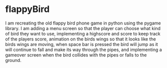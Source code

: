 # flappyBird

I am recreating the old flappy bird phone game in python using the pygame library. I am adding a menu screen so that the player can choose what kind of bird they want to use, implementing a highscore and score to keep track of the players score, animation on the birds wings so that it looks like the birds wings are moving, when space bar is pressed the bird will jump as it will continue to fall and make its way through the pipes, and implementing a gameover screen when the bird collides with the pipes or falls to the ground.
